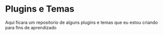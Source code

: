 <h1>Plugins e Temas</h1>
Aqui ficara um repositorio de alguns plugins e temas que eu estou criando para fins de aprendizado
